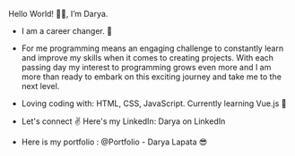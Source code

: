 Hello World! 🙋‍♀️, I’m Darya.

- I am a career changer. 💪  

- For me programming means an engaging challenge to constantly learn and improve my skills when it comes to creating projects. With each passing day my interest to programming grows even more and I am more than ready to embark on this exciting journey and take me to the next level. 

- Loving coding with: HTML, CSS, JavaScript. Currently learning Vue.js 🔨

- Let's connect ✌ Here's my LinkedIn: Darya on LinkedIn

- Here is my portfolio :  @Portfolio - Darya Lapata 😎
